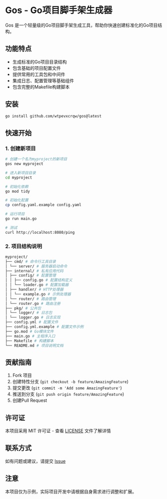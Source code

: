 # Gos - Go项目脚手架生成器

Gos 是一个轻量级的Go项目脚手架生成工具，帮助你快速创建标准化的Go项目结构。

## 功能特点

- 生成标准的Go项目目录结构
- 包含基础的项目配置文件
- 提供常用的工具包和中间件
- 集成日志、配置管理等基础组件
- 包含完整的Makefile构建脚本

## 安装

```bash
go install github.com/wtpevxcrqw/gos@latest
```

## 快速开始

### 1. 创建新项目
```bash
# 创建一个名为myproject的新项目
gos new myproject

# 进入新项目目录
cd myproject

# 初始化依赖
go mod tidy

# 初始化配置
cp config.yaml.example config.yaml

# 运行项目
go run main.go

# 测试
curl http://localhost:8080/ping
```
### 2. 项目结构说明
```bash
myproject/
├── cmd/ # 命令行工具目录
│ └── server/ # 服务器启动命令
├── internal/ # 私有应用代码
│ ├── config/ # 配置管理
│ │ ├── config.go # 配置结构定义
│ │ └── loader.go # 配置加载器
│ ├── handler/ # HTTP处理器
│ │ └── example.go # 示例处理器
│ └── router/ # 路由管理
│ └── router.go # 路由注册
├── pkg/ # 公共包
│ └── logger/ # 日志包
│ └── logger.go # 日志实现
├── config.yml # 配置文件
├── config.yml.example # 配置文件示例
├── go.mod # Go模块文件
├── main.go # 主程序入口
├── Makefile # 构建脚本
└── README.md # 项目说明文档
```

## 贡献指南

1. Fork 项目
2. 创建特性分支 (`git checkout -b feature/AmazingFeature`)
3. 提交更改 (`git commit -m 'Add some AmazingFeature'`)
4. 推送到分支 (`git push origin feature/AmazingFeature`)
5. 创建Pull Request

## 许可证

本项目采用 MIT 许可证 - 查看 [LICENSE](LICENSE) 文件了解详情

## 联系方式

如有问题或建议，请提交 [Issue](https://github.com/yourusername/gos/issues)

## 注意
本项目仅为示例，实际项目开发中请根据自身需求进行调整和扩展。